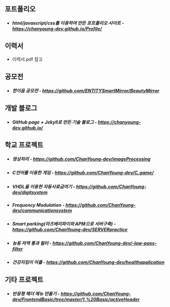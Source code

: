 ## 포트폴리오
- ##### html/javascript/css를 이용하여 만든 포트폴리오 사이트 - https://chanyoung-dev.github.io/Profile/

## 이력서
- 이력서.pdf 참고

## 공모전
- ##### 한이음 공모전 - https://github.com/ENTITYSmartMirror/BeautyMirror


## 개발 블로그
- ##### GitHub page + Jekyll로 만든 기술 블로그 - https://chanyoung-dev.github.io/


## 학교 프로젝트
- ##### 영상처리 - https://github.com/ChanYoung-dev/imageProcessing
- ##### C언어를 이용한 게임 - https://github.com/ChanYoung-dev/C_game/
- ##### VHDL을 이용한 자동사료급여기 - https://github.com/ChanYoung-dev/digitsystem
- ##### Frequency Modulation - https://github.com/ChanYoung-dev/communicationsystem
- ##### Smart parking(라즈베리파이와 APM으로 서버구축) - https://github.com/ChanYoung-dev/SERVERpractice
- ##### 능동 저역 통과 필터 - https://github.com/ChanYoung-dev/-low-pass-filter
- ##### 건강지킴이 어플 - https://github.com/ChanYoung-dev/healthapplication

## 기타 프로젝트
- ##### 반응형 헤더 메뉴 만들기 - https://github.com/ChanYoung-dev/FrontendBasic/tree/master/1.%20Basic/activeHeader